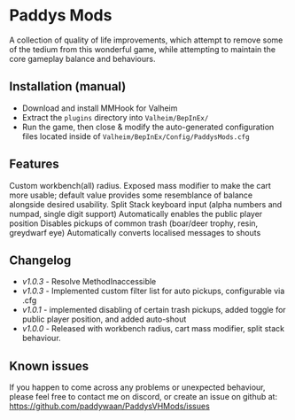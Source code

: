 ﻿
# Paddys Mods

A collection of quality of life improvements, which attempt to remove some of the tedium from this wonderful game, while attempting to maintain the core gameplay balance and behaviours.

## Installation (manual)

* Download and install MMHook for Valheim
* Extract the `plugins` directory into `Valheim/BepInEx/`
* Run the game, then close & modify the auto-generated configuration files located inside of `Valheim/BepInEx/Config/PaddysMods.cfg`

## Features
Custom workbench(all) radius.
Exposed mass modifier to make the cart more usable; default value provides some resemblance of balance alongside desired usability.
Split Stack keyboard input (alpha numbers and numpad, single digit support)
Automatically enables the public player position
Disables pickups of common trash (boar/deer trophy, resin, greydwarf eye)
Automatically converts localised messages to shouts


## Changelog
* *v1.0.3* - Resolve MethodInaccessible
* *v1.0.3* - Implemented custom filter list for auto pickups, configurable via .cfg
* *v1.0.1* - implemented disabling of certain trash pickups, added toggle for public player position, and added auto-shout
* *v1.0.0* - Released with workbench radius, cart mass modifier, split stack behaviour.

## Known issues
If you happen to come across any problems or unexpected behaviour, please feel free to contact me on discord, or create an issue on github at: https://github.com/paddywaan/PaddysVHMods/issues
